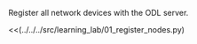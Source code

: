 Register all network devices with the ODL server.

<<(../../../src/learning_lab/01_register_nodes.py)